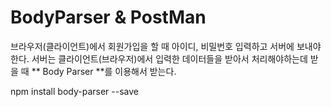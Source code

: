 # BodyParser & PostMan

브라우저(클라이언트)에서 회원가입을 할 때 아이디, 비밀번호 입력하고 서버에 보내야한다.
서버는 클라이언트(브라우저)에서 입력한 데이터들을 받아서 처리해야하는데 받을 때 ** Body Parser **를 이용해서 받는다.

npm install body-parser --save 

